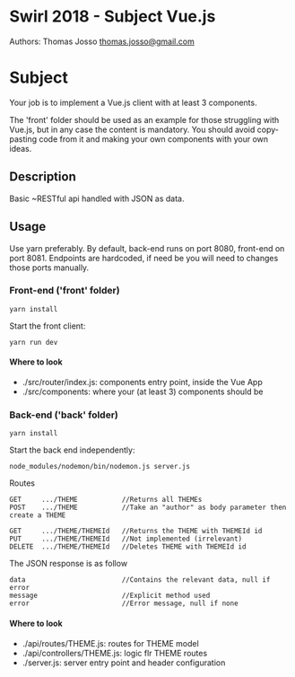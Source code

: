 # Swirl 2018 - Subject Vue.js
Authors: Thomas Josso <thomas.josso@gmail.com>




# Subject
Your job is to implement a Vue.js client with at least 3 components.

The 'front' folder should be used as an example for those struggling with Vue.js,
but in any case the content is mandatory. You should avoid copy-pasting code
from it and making your own components with your own ideas.

## Description
Basic ~RESTful api handled with JSON as data.

## Usage
Use yarn preferably.
By default, back-end runs on port 8080, front-end on port 8081.
Endpoints are hardcoded, if need be you will need to changes those ports manually.




### Front-end ('front' folder)
```
yarn install
```

Start the front client:
```
yarn run dev
```

#### Where to look

- ./src/router/index.js: components entry point, inside the Vue App
- ./src/components: where your (at least 3) components should be




### Back-end ('back' folder)
```
yarn install
```

Start the back end independently:
```
node_modules/nodemon/bin/nodemon.js server.js
```

Routes
```
GET     .../THEME           //Returns all THEMEs
POST    .../THEME           //Take an "author" as body parameter then create a THEME

GET     .../THEME/THEMEId   //Returns the THEME with THEMEId id
PUT     .../THEME/THEMEId   //Not implemented (irrelevant)
DELETE  .../THEME/THEMEId   //Deletes THEME with THEMEId id
```

The JSON response is as follow
```
data                        //Contains the relevant data, null if error
message                     //Explicit method used
error                       //Error message, null if none
```

#### Where to look

- ./api/routes/THEME.js: routes for THEME model
- ./api/controllers/THEME.js: logic flr THEME routes 
- ./server.js: server entry point and header configuration
